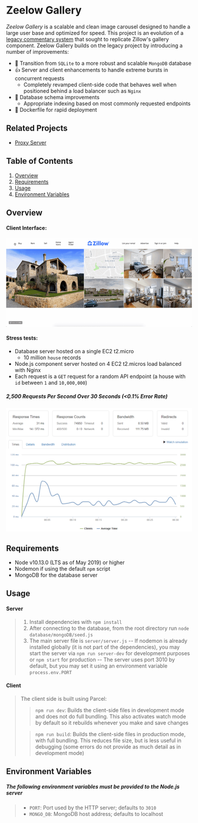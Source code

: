 # Zeelow Gallery

*Zeelow Gallery* is a scalable and clean image carousel designed to handle a large user base and optimized for speed. This project is an evolution of a [legacy commentary system](https://github.com/hack-reactor-front-end-abrm/Gallery-Service) that sought to replicate Zillow's gallery component. Zeelow Gallery builds on the legacy project by introducing a number of improvements:
- 🚀 Transition from `SQLite` to a more robust and scalable `MongoDB` database
- 👍 Server and client enhancements to handle extreme bursts in concurrent requests
  - Completely revamped client-side code that behaves well when positioned behind a load balancer such as `Nginx`
- 🎯 Database schema improvements
  - Appropriate indexing based on most commonly requested endpoints
- 🚢 Dockerfile for rapid deployment

## Related Projects

- [Proxy Server](https://github.com/team-dracula/gallery-proxy)

## Table of Contents

1. [Overview](#overview)
1. [Requirements](#requirements)
1. [Usage](#usage)
1. [Environment Variables](#environment%20variables)

## Overview

#### Client Interface:

![interface](screenshots/interface.gif)

#### Stress tests:
- Database server hosted on a single EC2 t2.micro
  - 10 million `house` records 
- Node.js component server hosted on 4 EC2 t2.micros load balanced with Nginx
- Each request is a `GET` request for a random API endpoint (a house with `id` between `1` and `10,000,000`)
##### 2,500 Requests Per Second Over 30 Seconds (<0.1% Error Rate)
![2,500 RPS](screenshots/2500rps.png)

## Requirements

- Node v10.13.0 (LTS as of May 2019) or higher
- Nodemon if using the default `npm` script
- MongoDB for the database server

## Usage

#### Server
> 1. Install dependencies with `npm install`
> 2. After connecting to the database, from the root directory run `node database/mongoDB/seed.js`
> 3. The main server file is `server/server.js`
> -- If nodemon is already installed globally (it is not part of the dependencies), you may start the server via `npm run server-dev` for development purposes or `npm start` for production
> -- The server uses port 3010 by default, but you may set it using an environment variable `process.env.PORT`

#### Client
> The client side is built using Parcel:
>> `npm run dev`: Builds the client-side files in development mode and does not do full bundling. This also activates watch mode by default so it rebuilds whenever you make and save changes
>
>> `npm run build`: Builds the client-side files in production mode, with full bundling. This reduces file size, but is less useful in debugging (some errors do not provide as much detail as in development mode)

## Environment Variables

##### The following environment variables must be provided to the Node.js server
> - `PORT`: Port used by the HTTP server; defaults to `3010` 
> - `MONGO_DB`: MongoDB host address; defaults to localhost